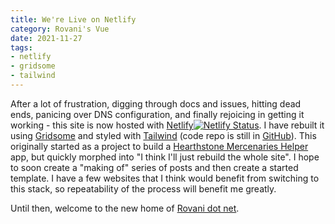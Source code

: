 ```yaml
---
title: We're Live on Netlify
category: Rovani's Vue
date: 2021-11-27
tags:
- netlify
- gridsome
- tailwind
---
```


After a lot of frustration, digging through docs and issues, hitting dead ends, panicing over DNS configuration, and finally rejoicing in getting it working - this site is now hosted with [Netlify](https://rovaninet-gridsome.netlify.app)[![Netlify Status](https://api.netlify.com/api/v1/badges/aad9cac8-4737-4708-a70f-104749fcd8d7/deploy-status)](https://app.netlify.com/sites/rovaninet-gridsome/deploys). I have rebuilt it using [Gridsome](https://gridsome.org/) and styled with [Tailwind](https://tailwindcss.com) (code repo is still in [GitHub](https://github.com/drovani/rovaninet-gridsome)). This originally started as a project to build a [Hearthstone Mercenaries Helper](/mercenaries-helper) app, but quickly morphed into "I think I'll just rebuild the whole site". I hope to soon create a "making of" series of posts and then create a started template. I have a few websites that I think would benefit from switching to this stack, so repeatability of the process will benefit me greatly.

Until then, welcome to the new home of [Rovani dot net](https://rovani.net).
